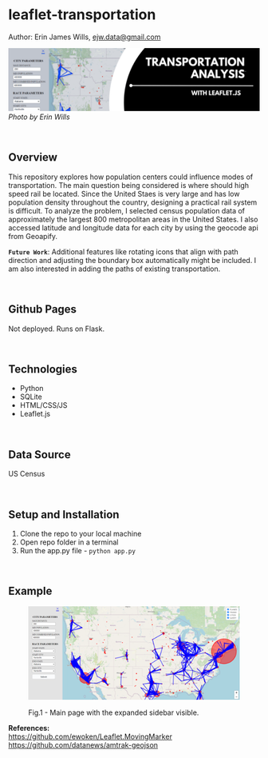 # leaflet-transportation

Author:  Erin James Wills, ejw.data@gmail.com  

![Leaflet Animation](./doc/images/transportation-leaflet-banner.png)  
<cite>Photo by Erin Wills</cite>  

<br>

## Overview  
This repository explores how population centers could influence modes of transportation.  The main question being considered is where should high speed rail be located.  Since the United Staes is very large and has low population density throughout the country, designing a practical rail system is difficult.  To analyze the problem, I selected census population data of approximately the largest 800 metropolitan areas in the United States.  I also accessed latitude and longitude data for each city by using the geocode api from Geoapify.  

**`Future Work`**:  Additional features like rotating icons that align with path direction and adjusting the boundary box automatically might be included.  I am also interested in adding the paths of existing transportation.   

<br>  


## Github Pages  

Not deployed.  Runs on Flask.

<br>

## Technologies  
*  Python 
*  SQLite  
*  HTML/CSS/JS
*  Leaflet.js

<br>

## Data Source  

US Census 

<br>

## Setup and Installation  
1. Clone the repo to your local machine
1. Open repo folder in a terminal 
1. Run the app.py file - `python app.py`

<br>

## Example

<figure>

![Path](./doc/images/main.png)  
<figcaption>Fig.1 - Main page with the expanded sidebar visible.</figcaption>
</figure>

**References:**  
https://github.com/ewoken/Leaflet.MovingMarker   
https://github.com/datanews/amtrak-geojson